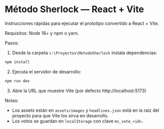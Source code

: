 # Método Sherlock — React + Vite

Instrucciones rápidas para ejecutar el prototipo convertido a React + Vite.

Requisitos: Node 18+ y npm o yarn.

Pasos:

1. Desde la carpeta `c:\Proyectos\MetodoSherlock` instala dependencias:

```powershell
npm install
```

2. Ejecuta el servidor de desarrollo:

```powershell
npm run dev
```

3. Abre la URL que muestre Vite (por defecto http://localhost:5173)

Notas:
- Los assets están en `assets/images` y `headlines.json` está en la raíz del proyecto para que Vite los sirva en desarrollo.
- Los votos se guardan en `localStorage` con clave `ms_vote_<id>`.
